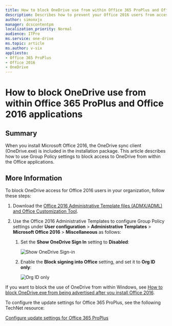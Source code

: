 ```yaml
---
title: How to block OneDrive use from within Office 365 ProPlus and Office 2016 applications
description: Describes how to prevent your Office 2016 users from accessing and using OneDrive. This method involves configuring Group Policy settings.
author: simonxjx
manager: dcscontentpm
localization_priority: Normal
audience: ITPro
ms.service: one-drive
ms.topic: article
ms.author: v-six
appliesto:
- Office 365 ProPlus
- Office 2016
- OneDrive
---
```


# How to block OneDrive use from within Office 365 ProPlus and Office 2016 applications

## Summary

When you install Microsoft Office 2016, the OneDrive sync client (OneDrive.exe) is included in the installation package. This article describes how to use Group Policy settings to block access to OneDrive from within the Office applications.

## More Information

To block OneDrive access for Office 2016 users in your organization, follow these steps:

1. Download the [Office 2016 Administrative Template files (ADMX/ADML) and Office Customization Tool](https://www.microsoft.com/download/details.aspx?id=49030).

2. Use the Office 2016 Administrative Templates to configure Group Policy settings under **User configuration** > **Administrative Templates** > **Microsoft Office 2016** > **Miscellaneous** as follows:
   1. Set the **Show OneDrive Sign In** setting to **Disabled**:

        ![Show OneDrive Sign-in](https://sawinternal.blob.core.windows.net/gds-images/3120068.png)

    2. Enable the **Block signing into Office** setting, and set it to **Org ID only**:

        ![Org ID only](https://sawinternal.blob.core.windows.net/gds-images/3120069.png)   
   
If you want to block the use of OneDrive from within Windows, see [How to block OneDrive.exe from being advertised after you install Office 2016](https://support.microsoft.com/help/3107393). 

To configure the update settings for Office 365 ProPlus, see the following TechNet resource:

[Configure update settings for Office 365 ProPlus](https://technet.microsoft.com/library/dn761708.aspx)